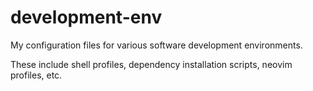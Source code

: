 # development-env

My configuration files for various software development environments.

These include shell profiles, dependency installation scripts, neovim profiles, etc.
